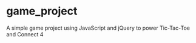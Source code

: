 # game_project
A simple game project using JavaScript and jQuery to power Tic-Tac-Toe and Connect 4
